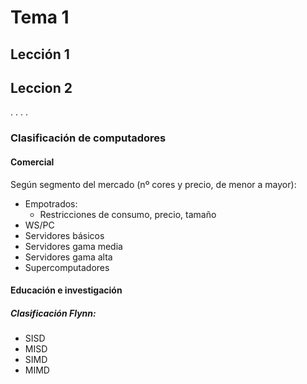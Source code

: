 # Tema 1

## Lección 1

## Leccion 2
.
.
.
.
### Clasificación de computadores

#### Comercial
Según segmento del mercado (nº cores y precio, de menor a mayor):
  - Empotrados:
    - Restricciones de consumo, precio, tamaño
  - WS/PC
  - Servidores básicos
  - Servidores gama media
  - Servidores gama alta
  - Supercomputadores

#### Educación e investigación

##### Clasificación Flynn:
  - SISD
  - MISD
  - SIMD
  - MIMD
